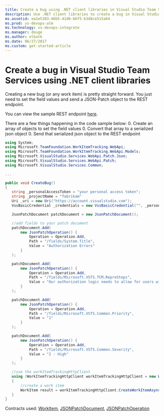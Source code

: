 ```yaml
---
title: Create a bug using .NET client libraries in Visual Studio Team Services
description: Use .NET client libraries to create a bug in Visual Studio Team Services.
ms.assetid: ea2e5303-46b5-41d0-b6f5-b3d8ce515a64
ms.prod: vs-devops-alm
ms.technology: vs-devops-integrate
ms.manager: douge
ms.author: elbatk
ms.date: 06/27/2017
ms.custom: get-started-article
---
```


# Create a bug in Visual Studio Team Services using .NET client libraries

Creating a new bug (or any work item) is pretty straight forward. You just need to set the field values and send a JSON-Patch object to the REST endpoint.

You can view the sample REST endpoint [here](./api/wit/work-items.md#create-work-item).

There are a few things happening in the code sample below:
0. Create an array of objects to set the field values
0. Convert that array to a serialized json object
0. Send that serialized json object to the REST endpoint

```c#
using System;
using Microsoft.TeamFoundation.WorkItemTracking.WebApi;
using Microsoft.TeamFoundation.WorkItemTracking.WebApi.Models;
using Microsoft.VisualStudio.Services.WebApi.Patch.Json;
using Microsoft.VisualStudio.Services.WebApi.Patch;
using Microsoft.VisualStudio.Services.Common;

...

public void CreateBug()
{
   string _personalAccessToken = "your personal access token";
   string _projectName = "fabrikam"
   Uri _uri = new Uri("https://account.visualstudio.com");
   VssBasicCredential _credentials = new VssBasicCredential("", _personalAccessToken);

   JsonPatchDocument patchDocument = new JsonPatchDocument();

   //add fields to your patch document
   patchDocument.Add(
       new JsonPatchOperation() {
           Operation = Operation.Add,
           Path = "/fields/System.Title",
           Value = "Authorization Errors"
       }
   );

   patchDocument.Add(
       new JsonPatchOperation() {
           Operation = Operation.Add,
           Path = "/fields/Microsoft.VSTS.TCM.ReproSteps",
           Value = "Our authorization logic needs to allow for users with Microsoft accounts (formerly Live Ids) - http://msdn.microsoft.com/en-us/library/live/hh826547.aspx"
       }
   );

   patchDocument.Add(
       new JsonPatchOperation() {
           Operation = Operation.Add,
           Path = "/fields/Microsoft.VSTS.Common.Priority",
           Value = "1"
       }
   );

   patchDocument.Add(
       new JsonPatchOperation() {
           Operation = Operation.Add,
           Path = "/fields/Microsoft.VSTS.Common.Severity",
           Value = "2 - High"
       }
   );

   //use the workItemTrackingHttpClient
   using (WorkItemTrackingHttpClient workItemTrackingHttpClient = new WorkItemTrackingHttpClient(_uri, _credentials))
   {
       //create a work item
       WorkItem result = workItemTrackingHttpClient.CreateWorkItemAsync(patchDocument, _projectName, "Bug").Result;
   }
}
```

Contracts used: [WorkItem](../../extend/reference/client/api/TFS/WorkItemTracking/Contracts/WorkItem.md), [JSONPatchDocument](../../extend/reference/client/api/vss/webapi/Contracts/jsonpatchdocument.md), [JSONPatchOperation](../../extend/reference/client/api/vss/webapi/Contracts/jsonpatchoperation.md)